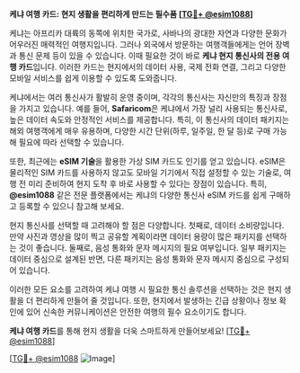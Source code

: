 **케냐 여행 카드: 현지 생활을 편리하게 만드는 필수품 [[TG💪+ @esim1088](https://t.me/s/esim1088)]**

케냐는 아프리카 대륙의 동쪽에 위치한 국가로, 사바나의 광대한 자연과 다양한 문화가 어우러진 매력적인 여행지입니다. 그러나 외국에서 방문하는 여행객들에게는 언어 장벽과 통신 문제 등이 있을 수 있습니다. 이때 필요한 것이 바로 **케냐 현지 통신사의 전용 여행 카드**입니다. 이러한 카드는 현지에서의 데이터 사용, 국제 전화 연결, 그리고 다양한 모바일 서비스를 쉽게 이용할 수 있도록 도와줍니다.

케냐에서는 여러 통신사가 활발히 운영 중이며, 각각의 통신사는 자신만의 특징과 장점을 가지고 있습니다. 예를 들어, **Safaricom**은 케냐에서 가장 널리 사용되는 통신사로, 높은 데이터 속도와 안정적인 서비스를 제공합니다. 특히, 이 통신사의 데이터 패키지는 해외 여행객에게 매우 유용하며, 다양한 시간 단위(하루, 일주일, 한 달 등)로 구매 가능해 필요에 따라 선택할 수 있습니다.

또한, 최근에는 **eSIM 기술**을 활용한 가상 SIM 카드도 인기를 얻고 있습니다. eSIM은 물리적인 SIM 카드를 사용하지 않고도 모바일 기기에서 직접 설정할 수 있는 기술로, 여행 전 미리 준비하여 현지 도착 후 바로 사용할 수 있다는 장점이 있습니다. 특히, **@esim1088** 같은 전문 플랫폼에서는 케냐의 다양한 통신사 eSIM 카드를 쉽게 구매하고 등록할 수 있으니 참고해 보세요.

현지 통신사를 선택할 때 고려해야 할 점은 다양합니다. 첫째로, 데이터 소비량입니다. 만약 사진과 영상을 많이 찍고 공유할 계획이라면 데이터 용량이 많은 패키지를 선택하는 것이 좋습니다. 둘째로, 음성 통화와 문자 메시지의 필요 여부입니다. 일부 패키지는 데이터 중심으로 설계된 반면, 다른 패키지는 음성 통화와 문자 메시지 중심으로 구성되어 있습니다.

이러한 모든 요소를 고려하여 케냐 여행 시 필요한 통신 솔루션을 선택하는 것은 현지 생활을 더 편리하게 만들어 줄 것입니다. 또한, 현지에서 발생하는 긴급 상황이나 정보 확인에 있어 신속한 커뮤니케이션은 안전한 여행의 필수 요소이기도 합니다.

**케냐 여행 카드**를 통해 현지 생활을 더욱 스마트하게 만들어보세요! [[TG💪+ @esim1088](https://t.me/s/esim1088)]

[[TG💪+ @esim1088](https://t.me/s/esim1088) ![Image](https://i.postimg.cc/Y0z9fWf4/image.png)]